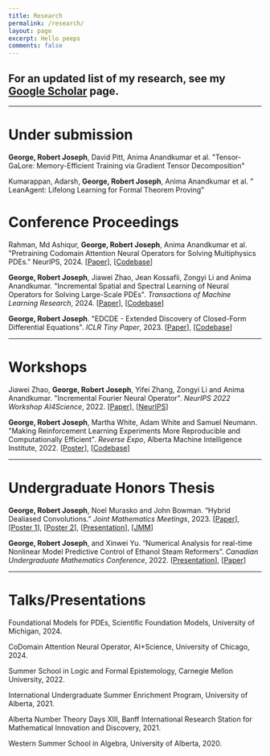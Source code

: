 ```yaml
---
title: Research
permalink: /research/
layout: page
excerpt: Hello peeps
comments: false
---
```


## For an updated list of my research, see my [Google Scholar](https://scholar.google.ca/citations?view_op=list_works&hl=en&hl=en&user=5P1Uwy4AAAAJ) page.
<hr>

# Under submission

**George, Robert Joseph**, David Pitt, Anima Anandkumar et al. "Tensor-GaLore: Memory-Efficient Training via Gradient Tensor Decomposition"

Kumarappan, Adarsh, **George, Robert Joseph**, Anima Anandkumar et al. "	
LeanAgent: Lifelong Learning for Formal Theorem Proving"

# Conference Proceedings
Rahman, Md Ashiqur, **George, Robert Joseph**, Anima Anandkumar et al. "Pretraining Codomain Attention Neural Operators for Solving Multiphysics PDEs." NeurIPS, 2024. [[Paper](https://arxiv.org/abs/2403.12553)], [[Codebase](https://github.com/ashiq24/CoDA-NO)]

**George, Robert Joseph**, Jiawei Zhao, Jean Kossafii, Zongyi Li and Anima Anandkumar. "Incremental Spatial and Spectral Learning of Neural Operators for Solving Large-Scale PDEs". *Transactions of Machine Learning Research*, 2024. [[Paper](https://arxiv.org/pdf/2211.15188.pdf)], [[Codebase](https://github.com/neuraloperator/neuraloperator)]

**George, Robert Joseph**. "EDCDE - Extended Discovery of Closed-Form Differential Equations". *ICLR Tiny Paper*, 2023. [[Paper](https://openreview.net/forum?id=EVz_vcZQvvg&referrer=%5BAuthor%20Console%5D(%2Fgroup%3Fid%3DICLR.cc%2F2023%2FTinyPapers%2FAuthors%23your-submissions))], [[Codebase](https://github.com/Robertboy18/EDCDE-ICLR-2023)]
<hr>

# Workshops
Jiawei Zhao, **George, Robert Joseph**, Yifei Zhang, Zongyi Li and Anima Anandkumar. "Incremental Fourier Neural Operator". *NeurIPS 2022 Workshop AI4Science*, 2022. [[Paper](https://arxiv.org/pdf/2211.15188.pdf)], [[NeurIPS](https://nips.cc/Conferences/2022/ScheduleMultitrack?event=57971)]

**George, Robert Joseph**, Martha White, Adam White and Samuel Neumann. "Making Reinforcement Learning Experiments More Reproducible and Computationally Efficient". *Reverse Expo*, Alberta Machine Intelligence Institute, 2022. [[Poster](https://www.robertj1.com/assets/pdf/RL-Poster.pdf)], [[Codebase](https://github.com/Robertboy18/MinAtar-Faster)]

<hr>

# Undergraduate Honors Thesis
**George, Robert Joseph**, Noel Murasko and John Bowman. “Hybrid Dealiased Convolutions.” *Joint Mathematics Meetings*, 2023. [[Paper](https://www.robertj1.com/assets/pdf/Final_499.pdf)], [[Poster 1](https://www.robertj1.com/assets/pdf/Hybrid-Poster.pdf)], [[Poster 2](https://www.robertj1.com/assets/pdf/MATH499-2-POSTER.pdf)], [[Presentation](https://www.robertj1.com/assets/pdf/MATH499_Presentation-final.pdf)], [[JMM](https://meetings.ams.org/math/jmm2023/meetingapp.cgi/Paper/22815)]

**George, Robert Joseph**, and Xinwei Yu. “Numerical Analysis for real-time Nonlinear Model Predictive Control of Ethanol Steam Reformers”. *Canadian Undergraduate Mathematics Conference*, 2022. [[Presentation](https://www.robertj1.com/assets/pdf/CUMC-2022-Presentation.pdf)], [[Paper](https://arxiv.org/abs/2210.13745)]
<hr>

# Talks/Presentations

Foundational Models for PDEs, Scientific Foundation Models, University of Michigan, 2024.

CoDomain Attention Neural Operator, AI+Science, University of Chicago, 2024.

Summer School in Logic and Formal Epistemology, Carnegie Mellon University, 2022.

International Undergraduate Summer Enrichment Program, University of Alberta, 2021.

Alberta Number Theory Days XIII, Banff International Research Station for Mathematical Innovation and Discovery, 2021.

Western Summer School in Algebra, University of Alberta, 2020.
